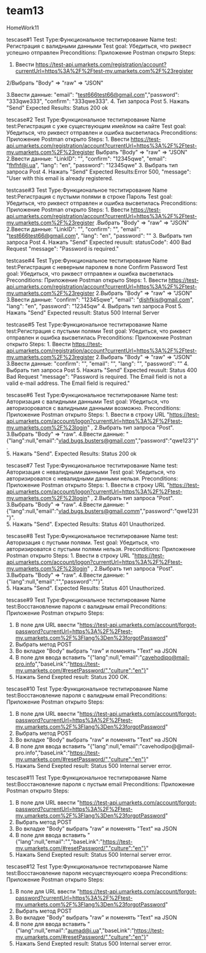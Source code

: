 # team13
HomeWork11


tescase#1
Test Type:Функциональное теститирование
Name test: Регистрация с валидными данными 
Test goal: Убедиться, что риквест успешно отправлен
Preconditions: Приложение Postman открыто
Steps:
1. Ввести https://test-api.umarkets.com/registration/account?currentUrl=https%3A%2F%2Ftest-my.umarkets.com%2F%23register

2/Выбрать "Body" => "raw" => "JSON"

3.Ввести данные: "email": "test666test66@gmail.com","password": "333qwe333", "confirm": "333qwe333". 
4. Тип запроса Post 
5. Нажать "Send"
Expected Results: Status 200 ok

tescase#2
Test Type:Функциональное теститирование
Name test:Регистрация с уже существующим имейлом на сайте
Test goal: Убедиться, что риквест отправлен и ошибка высветилась
Preconditions: Приложение Postman открыто
Steps: 1. Ввести https://test-api.umarkets.com/registration/account?currentUrl=https%3A%2F%2Ftest-my.umarkets.com%2F%23register
Выбрать "Body" => "raw" => "JSON"
2.Ввести данные:
"LinkID": "",
"confirm": "12345qwe",
"email": "fhfhf@i.ua",
"lang": "en",
"password": "12345qwe"
3. Выбрать тип запроса Post
4. Нажать "Send"
Expected Results:Error 500, "message": "User with this email is already registered.

testcase#3
Test Type:Функциональное теститирование
Name test:Регистрация с пустыми полями в строке Пароль
Test goal: Убедиться, что риквест отправлен и ошибка высветилась
Preconditions: Приложение Postman открыто
Steps: 1. Ввести https://test-api.umarkets.com/registration/account?currentUrl=https%3A%2F%2Ftest-my.umarkets.com%2F%23register
.Выбрать "Body" => "raw" => "JSON"
2.Ввести данные:
"LinkID": "",
"confirm": "",
"email": "test666test66@gmail.com",
"lang": "en",
"password": ""
3. Выбрать тип запроса Post
4. Нажать "Send"
Expected reusult: statusCode": 400 Bad Request "message": "Password is required."

testcase#4
Test Type:Функциональное теститирование
Name test:Регистрация с неверным паролем в поле Confirm Password
Test goal: Убедиться, что риквест отправлен и ошибка высветилась
Preconditions: Приложение Postman открыто
Steps: 1. Ввести https://test-api.umarkets.com/registration/account?currentUrl=https%3A%2F%2Ftest-my.umarkets.com%2F%23register
2.Выбрать "Body" => "raw" => "JSON"
3.Ввести данные:
"confirm": "12345qwe",
"email": "djshfkjs@gmail.com",
"lang": "en",
"password": "12345qw"
4. Выбрать тип запроса Post
5. Нажать "Send"
Expected reusult: Status 500 Internal Server

testcase#5 
Test Type:Функциональное теститирование
Name test:Регистрация с пустыми полями
Test goal: Убедиться, что риквест отправлен и ошибка высветилась
Preconditions: Приложение Postman открыто
Steps: 1. Ввести https://test-api.umarkets.com/registration/account?currentUrl=https%3A%2F%2Ftest-my.umarkets.com%2F%23register
2.Выбрать "Body" => "raw" => "JSON"
3.Ввести данные:
	"confirm": "",
"email": "",
"lang": "",
"password": ""
4. Выбрать тип запроса Post
5. Нажать "Send"
Expected reusult: Status 400 Bad Request "message": "Password is required. The Email field is not a valid e-mail address. The Email field is required."

tescase#6
Test Type:Функциональное теститирование
Name test: Авторизация с валидными данными 
Test goal: Убедиться, что авторизороватся с валидными данными возможно.
Preconditions: Приложение Postman открыто
Steps: 1. Ввести в строку URL "https://test-api.umarkets.com/account/logon?currentUrl=https%3A%2F%2Ftest-my.umarkets.com%2F%23login" ,
2.Выбрать тип запроса "Post". 
3.Выбрать "Body" => "raw". 
4.Ввести данные: "{"lang":null,"email":"vlad.bugs.busters@gmail.com","password":"qwe123"}".  
5. Нажать "Send".
Expected Results: Status 200 ok

tescase#7
Test Type:Функциональное теститирование
Name test: Авторизация с невалидными данными 
Test goal: Убедиться, что авторизироватся с невалидными данными нельзя.
Preconditions: Приложение Postman открыто
Steps: 1. Ввести в строку URL "https://test-api.umarkets.com/account/logon?currentUrl=https%3A%2F%2Ftest-my.umarkets.com%2F%23login" ,
2.Выбрать тип запроса "Post". 
3.Выбрать "Body" => "raw". 
4.Ввести данные: "{"lang":null,"email":"vlad.bugs.busters@gmail.comm","password":"qwe1231"}".  
5. Нажать "Send".
Expected Results: Status 401 Unauthorized.

tescase#8
Test Type:Функциональное теститирование
Name test: Авторизация с пустыми полями. 
Test goal: Убедиться, что авторизироватся с пустыми полями нельзя.
Preconditions: Приложение Postman открыто
Steps: 1. Ввести в строку URL "https://test-api.umarkets.com/account/logon?currentUrl=https%3A%2F%2Ftest-my.umarkets.com%2F%23login" ,
2.Выбрать тип запроса "Post". 
3.Выбрать "Body" => "raw". 
4.Ввести данные: "{"lang":null,"email":"","password":""}".  
5. Нажать "Send".
Expected Results: Status 401 Unauthorized.

tescase#9
Test Type:Функциональное теститирование
Name test:Восстановление пароля с валидным email
Preconditions: Приложение Postman открыто
Steps:
1. В поле для URL ввести "https://test-api.umarkets.com/account/forgot-password?currentUrl=https%3A%2F%2Ftest-my.umarkets.com%2F%3Flang%3Den%23forgotPassword" 
2. Выбрать метод POST
3. Во вкладке "Body" выбрать "raw" и поменять "Text" на JSON 
4. В поле для ввода вставить "{"lang":null,"email":"cavehodipo@mail-pro.info","baseLink":"https://test-my.umarkets.com/#resetPassword/","culture":"en"}"
5. Нажать Send
Exepted result: Status 200 OK.

tescase#10
Test Type:Функциональное теститирование
Name test:Восстановление пароля с валидным email
Preconditions: Приложение Postman открыто
Steps:
1. В поле для URL ввести "https://test-api.umarkets.com/account/forgot-password?currentUrl=https%3A%2F%2Ftest-my.umarkets.com%2F%3Flang%3Den%23forgotPassword" 
2. Выбрать метод POST
3. Во вкладке "Body" выбрать "raw" и поменять "Text" на JSON 
4. В поле для ввода вставить "{"lang":null,"email":"cavehodipo@@mail-pro.info","baseLink":"https://test-my.umarkets.com/#resetPassword/","culture":"en"}"
5. Нажать Send
Exepted result: Status 500 Internal server error.

tescase#11
Test Type:Функциональное теститирование
Name test:Восстановление пароля с пустым email
Preconditions: Приложение Postman открыто
Steps:
1. В поле для URL ввести "https://test-api.umarkets.com/account/forgot-password?currentUrl=https%3A%2F%2Ftest-my.umarkets.com%2F%3Flang%3Den%23forgotPassword" 
2. Выбрать метод POST
3. Во вкладке "Body" выбрать "raw" и поменять "Text" на JSON 
4. В поле для ввода вставить "{"lang":null,"email":"","baseLink":"https://test-my.umarkets.com/#resetPassword/","culture":"en"}"
5. Нажать Send
Exepted result: Status 500 Internal server error.

tescase#12
Test Type:Функциональное теститирование
Name test:Восстановление пароля несуществующего юзера
Preconditions: Приложение Postman открыто
Steps:
1. В поле для URL ввести "https://test-api.umarkets.com/account/forgot-password?currentUrl=https%3A%2F%2Ftest-my.umarkets.com%2F%3Flang%3Den%23forgotPassword" 
2. Выбрать метод POST
3. Во вкладке "Body" выбрать "raw" и поменять "Text" на JSON 
4. В поле для ввода вставить "{"lang":null,"email":"aumad@i.ua","baseLink":"https://test-my.umarkets.com/#resetPassword/","culture":"en"}"
5. Нажать Send
Exepted result: Status 500 Internal server error.
